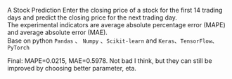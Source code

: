 A Stock Prediction
Enter the closing price of a stock for the first 14 trading days and predict the closing price for the next trading day.  
The experimental indicators are average absolute percentage error (MAPE) and average absolute error (MAE).  
Base on python `Pandas` 、 `Numpy` 、`Scikit-learn` and `Keras`、`TensorFlow`、`PyTorch`  
   
Final: MAPE=0.0215, MAE=0.5978. Not bad I think, but they can still be improved by choosing better parameter, eta.
